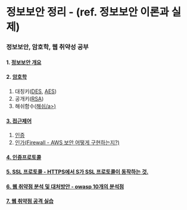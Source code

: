 # 정보보안 정리 - (ref. 정보보안 이론과 실제)
### 정보보안, 암호학, 웹 취약성 공부

#### 1. <a href="https://github.com/jaero0725/security/tree/main/1.%20%EC%A0%95%EB%B3%B4%EB%B3%B4%EC%95%88%EA%B0%9C%EC%9A%94"> 정보보안 개요</a>
#### 2. <a href="https://github.com/jaero0725/security/tree/main/2.%20%EC%95%94%ED%98%B8">암호학</a> 
 1) 대칭키(<a href="https://github.com/jaero0725/security/blob/main/2.%20%EC%95%94%ED%98%B8/readme2.md">DES</a>, <a href="https://github.com/jaero0725/security/blob/main/2.%20%EC%95%94%ED%98%B8/readme4.md">AES<a>)
 2) 공개키(<a href="https://github.com/jaero0725/security/blob/main/2.%20%EC%95%94%ED%98%B8/readme6.md">RSA</a>)
 3) 해쉬함수(<a href="#">해쉬/a>)
#### 3. 접근제어 
 1) 인증
 2) 인가(Firewall - AWS 보안 어떻게 구현하는지?) 
#### 4. 인증프로토콜 
#### 5. SSL 프로토콜 - HTTPS에서 S가 SSL 프로토콜이 동작하는 것.
#### 6. 웹 취약점 분석 및 대처방안  - owasp 10개의 분석점
#### 7. 웹 취약점 공격 실습 

